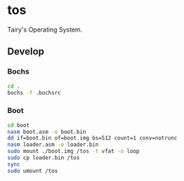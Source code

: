 # tos

Tairy's Operating System.

## Develop

### Bochs

```bash
cd .
bochs -f .bochsrc
```

### Boot

```bash
cd boot
nasm boot.asm -o boot.bin
dd if=boot.bin of=boot.img bs=512 count=1 conv=notrunc
nasm loader.asm -o loader.bin
sudo mount ./boot.img /tos -t vfat -o loop
sudo cp loader.bin /tos
sync
sudo umount /tos
```

